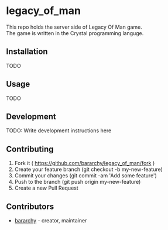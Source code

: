 # legacy_of_man

This repo holds the server side of Legacy Of Man game.  
The game is written in the Crystal programming languge.  

## Installation

TODO

## Usage

TODO

## Development

TODO: Write development instructions here

## Contributing

1. Fork it ( https://github.com/bararchy/legacy_of_man/fork )
2. Create your feature branch (git checkout -b my-new-feature)
3. Commit your changes (git commit -am 'Add some feature')
4. Push to the branch (git push origin my-new-feature)
5. Create a new Pull Request

## Contributors

- [bararchy](https://github.com/[your-github-name]) - creator, maintainer

